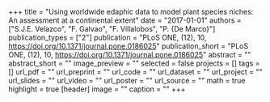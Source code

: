 +++
title = "Using worldwide edaphic data to model plant species niches: An assessment at a continental extent"
date = "2017-01-01"
authors = ["S.J.E. Velazco", "F. Galvao", "F. Villalobos", "P. {De Marco}"]
publication_types = ["2"]
publication = "PLoS ONE, (12), 10, https://doi.org/10.1371/journal.pone.0186025"
publication_short = "PLoS ONE, (12), 10, https://doi.org/10.1371/journal.pone.0186025"
abstract = ""
abstract_short = ""
image_preview = ""
selected = false
projects = []
tags = []
url_pdf = ""
url_preprint = ""
url_code = ""
url_dataset = ""
url_project = ""
url_slides = ""
url_video = ""
url_poster = ""
url_source = ""
math = true
highlight = true
[header]
image = ""
caption = ""
+++
